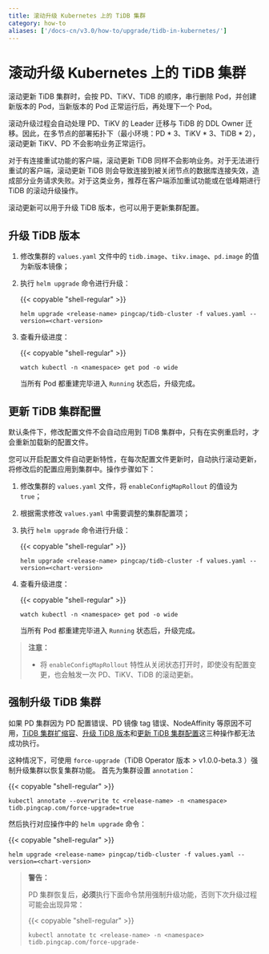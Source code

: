 ```yaml
---
title: 滚动升级 Kubernetes 上的 TiDB 集群
category: how-to
aliases: ['/docs-cn/v3.0/how-to/upgrade/tidb-in-kubernetes/']
---
```


# 滚动升级 Kubernetes 上的 TiDB 集群

滚动更新 TiDB 集群时，会按 PD、TiKV、TiDB 的顺序，串行删除 Pod，并创建新版本的 Pod，当新版本的 Pod 正常运行后，再处理下一个 Pod。

滚动升级过程会自动处理 PD、TiKV 的 Leader 迁移与 TiDB 的 DDL Owner 迁移。因此，在多节点的部署拓扑下（最小环境：PD \* 3、TiKV \* 3、TiDB \* 2），滚动更新 TiKV、PD 不会影响业务正常运行。

对于有连接重试功能的客户端，滚动更新 TiDB 同样不会影响业务。对于无法进行重试的客户端，滚动更新 TiDB 则会导致连接到被关闭节点的数据库连接失效，造成部分业务请求失败。对于这类业务，推荐在客户端添加重试功能或在低峰期进行 TiDB 的滚动升级操作。

滚动更新可以用于升级 TiDB 版本，也可以用于更新集群配置。

## 升级 TiDB 版本

1. 修改集群的 `values.yaml` 文件中的 `tidb.image`、`tikv.image`、`pd.image` 的值为新版本镜像；
2. 执行 `helm upgrade` 命令进行升级：

    {{< copyable "shell-regular" >}}

    ```shell
    helm upgrade <release-name> pingcap/tidb-cluster -f values.yaml --version=<chart-version>
    ```

3. 查看升级进度：

    {{< copyable "shell-regular" >}}

    ```shell
    watch kubectl -n <namespace> get pod -o wide
    ```

    当所有 Pod 都重建完毕进入 `Running` 状态后，升级完成。

## 更新 TiDB 集群配置

默认条件下，修改配置文件不会自动应用到 TiDB 集群中，只有在实例重启时，才会重新加载新的配置文件。

您可以开启配置文件自动更新特性，在每次配置文件更新时，自动执行滚动更新，将修改后的配置应用到集群中。操作步骤如下：

1. 修改集群的 `values.yaml` 文件，将 `enableConfigMapRollout` 的值设为 `true`；
2. 根据需求修改 `values.yaml` 中需要调整的集群配置项；
3. 执行 `helm upgrade` 命令进行升级：

    {{< copyable "shell-regular" >}}

    ```shell
    helm upgrade <release-name> pingcap/tidb-cluster -f values.yaml --version=<chart-version>
    ```

4. 查看升级进度：

    {{< copyable "shell-regular" >}}

    ```shell
    watch kubectl -n <namespace> get pod -o wide
    ```

    当所有 Pod 都重建完毕进入 `Running` 状态后，升级完成。

> **注意：**
>
> - 将 `enableConfigMapRollout` 特性从关闭状态打开时，即使没有配置变更，也会触发一次 PD、TiKV、TiDB 的滚动更新。

## 强制升级 TiDB 集群

如果 PD 集群因为 PD 配置错误、PD 镜像 tag 错误、NodeAffinity 等原因不可用，[TiDB 集群扩缩容](/v3.0/tidb-in-kubernetes/scale-in-kubernetes.md)、[升级 TiDB 版本](#升级-tidb-版本)和[更新 TiDB 集群配置](#更新-tidb-集群配置)这三种操作都无法成功执行。

这种情况下，可使用 `force-upgrade`（TiDB Operator 版本 > v1.0.0-beta.3 ）强制升级集群以恢复集群功能。
首先为集群设置 `annotation`：

{{< copyable "shell-regular" >}}

```shell
kubectl annotate --overwrite tc <release-name> -n <namespace> tidb.pingcap.com/force-upgrade=true
```

然后执行对应操作中的 `helm upgrade` 命令：

{{< copyable "shell-regular" >}}

```shell
helm upgrade <release-name> pingcap/tidb-cluster -f values.yaml --version=<chart-version>
```

> **警告：**
>
> PD 集群恢复后，**必须**执行下面命令禁用强制升级功能，否则下次升级过程可能会出现异常：
>
> {{< copyable "shell-regular" >}}
>
> ```shell
> kubectl annotate tc <release-name> -n <namespace> tidb.pingcap.com/force-upgrade-
> ```
